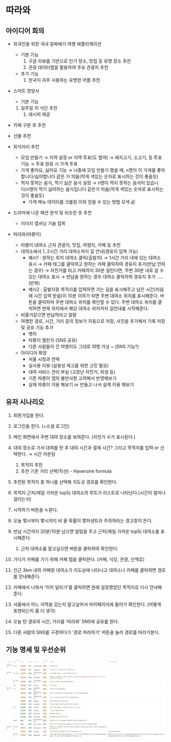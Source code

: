 # 따라와

## 아이디어 회의
- 외국인을 위한 국내 알짜배기 여행 애플리케이션
    - 기본 기능
        1. 구글 리뷰를 기반으로 인기 장소, 맛집 등 유명 장소 추천
        2. 관광 데이터랩을 활용하여 주요 관광지 추천
    - 추가 기능
        1. 한국이 자주 사용하는 유명한 어플 추천
- 스마트 영양사
    - 기본 기능
    1. 일주일 치 식단 추천
        1. 레시피 제공
                
- 카페 구분 후 추천
- 선물 추천

- 회식자리 추천
    - 모임 만들기 → 지역 설정 or 지역 투표(도 할까) → 돼지고기, 소고기, 등 투표 기능 → 투표 완료 시 가게 투표
    - 가게 좋아요, 싫어요 기능 → 나중에 모임 만들기 했을 때, n명이 이 가게를 좋아합니다/싫어합니다 같은 거 띄움(작게 색있는 숫자로 표시하는 것이 좋을듯)
    - 먹지 못하는 음식, 먹기 싫은 음식 설정 → n명이 먹지 못하는 음식이 있습니다/n명이 먹기 싫어하는 음식입니다 같은거 띄움(작게 색있는 숫자로 표시하는 것이 좋을듯)
        - 가게 메뉴 데이터를 크롤링 이외 얻을 수 있는 방법 모색 必
- 드라마에 나온 패션 분석 및 비슷한 옷 추천
    - 이미지 캡셔닝 기술 접목
- 따라와(따릉이)
    - 따릉이 대여소 근처 관광지, 맛집, 여행지, 카페 등 추천
    - 대여소에서 1, 2시간 거리 대여소까지 길 안내(경유지 입력 가능)
        - 예시1 : 원하는 위치 대여소 클릭(출발지) → 1시간 거리 내에 있는 대여소 표시 → 카페 태그를 클릭하고 원하는 카페 클릭하여 경유지 추가(반납 안하는 경우) → 자전거를 타고 카페까지 30분 걸린다면, 주변 30분 내로 갈 수 있는 대여소 표시 → 반납을 원하는 경우 대여소 클릭하여 경유지 추가 ….. (반복)
        - 예시2 : 출발지랑 목적지를 입력하면 가는 길을 표시해주고 남은 시간(처음에 시간 입력 받음)이 10분 이하가 되면 주변 대여소 위치를 표시해준다. 버튼을 클릭하여 주변 대여소 위치를 확인할 수 있다. 주변 대여소 위치를 클릭하면 현재 위치에서 해당 대여소 위치까지 길안내를 시작해준다.
    - 비올거같으면 반납하라고 알람
    - 여행한 경로, 시간, 거리 등의 정보가 자동으로 저장, 사진을 추가해서 기록 저장 및 공유 기능 추가
        - 뱃지
        - 따릉이 챌린지 (SNS 공유)
        - 다른 사람들이 간 여행지도 그대로 여행 가넝 ~ (SNS 기능?)
    - 아이디어 확장
        - 서울 시청과 컨텍
        - 실사용 리뷰 (실용성 제고를 위한 고민 필요)
        - 대여 서비스 관리 부실 (고장난 자전거, 위생 등)
        - 기존 따릉이 앱의 불만사항 고려해서 반영해보기
        - 실제 따릉이 이용 해보기 or 만들고 나서 실제 이용 해보기

## 유저 시나리오
1. 회원가입을 한다.
2. 로그인을 한다. (+소셜 로그인)
3. 메인 화면에서 주변 대여 장소를 보여준다. (자전거 수가 표시된다.)
4. 대여 장소로 가서 대여를 한 후 대여 시간과 결제 시간? 그리고 목적지를 입력 or 선택한다. → 시간 카운팅
    1. 목적지 추천
    2. 추천 기준 
        거리 선택(직선) - Haversine formula
        
5. 추천된 목적지 중 하나를 선택해 지도상 경로를 확인한다.
6. 목적지 근처(제일 가까운 top5) 대여소의 루트가 리스트로 나타난다.(시간이 얼마나 걸리는지)
7. 시작하기 버튼을 누른다.
8. 오늘 몇시부터 몇시까지 비 올 확률이 몇퍼센트라 주의하라는 경고창이 뜬다.
9. 반납 시간까지 20분/10분 남으면 알림을 주고 근처(제일 가까운 top5) 대여소를 표시해준다.
    1. 근처 대여소를 알고싶으면 버튼을 클릭하여 확인한다.
10. 가다가 카페를 가기 위해 카페 탭을 클릭한다. (카페, 식당, 관광, 산책로)
11. 인근 3km 내의 카페랑 대여소가 지도상에 나타나고 대여소나 카페를 클릭하면 경로를 안내해준다.
12. 카페에서 나와서 ‘이어 달리기’를 클릭하면 원래 설정했었던 목적지로 다시 안내해준다.
13. 서울에서 어느 지역을 갔는지 알고싶어서 마이페이지에 들어가 확인한다. (어떻게 표현되는지 좀 더 생각)
14. 오늘 탄 경로와 시간, 거리를 ‘따라와’ SNS에 공유를 한다.
15. 다른 사람의 SNS를 구경하다가 ‘경로 따라하기’ 버튼을 눌러 경로를 따라가본다.


## 기능 명세 및 우선순위
 <img src="기능_명세_및_우선순위.png">
